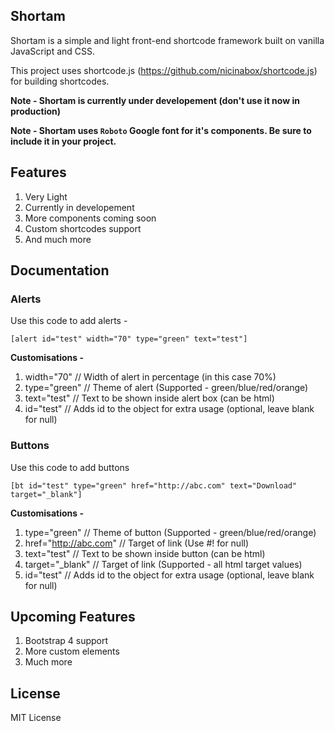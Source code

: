 ## Shortam

Shortam is a simple and light front-end shortcode framework built on vanilla JavaScript and CSS. 

This project uses shortcode.js (https://github.com/nicinabox/shortcode.js) for building shortcodes.

<b>Note - Shortam is currently under developement (don't use it now in production)</b>

<b>Note - Shortam uses ```Roboto``` Google font for it's components. Be sure to include it in your project.</b>

## Features

1. Very Light
2. Currently in developement
3. More components coming soon
4. Custom shortcodes support
5. And much more

## Documentation

### Alerts

Use this code to add alerts -

```
[alert id="test" width="70" type="green" text="test"]
```

<B>Customisations -</b>

1. width="70" // Width of alert in percentage (in this case 70%)
2. type="green" // Theme of alert (Supported - green/blue/red/orange)
3. text="test" // Text to be shown inside alert box (can be html)
4. id="test" // Adds id to the object for extra usage (optional, leave blank for null)

### Buttons

Use this code to add buttons

```
[bt id="test" type="green" href="http://abc.com" text="Download" target="_blank"]
```
<B>Customisations -</b>

1. type="green" // Theme of button (Supported - green/blue/red/orange)
2. href="http://abc.com" // Target of link (Use #! for null)
3. text="test" // Text to be shown inside button (can be html)
4. target="_blank" // Target of link (Supported - all html target values)
5. id="test" // Adds id to the object for extra usage (optional, leave blank for null)

## Upcoming Features

1. Bootstrap 4 support
2. More custom elements
3. Much more

## License

MIT License
